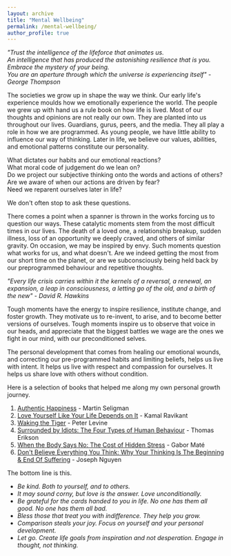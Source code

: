 ```yaml
---
layout: archive
title: "Mental Wellbeing"
permalink: /mental-wellbeing/
author_profile: true
---
```


_"Trust the intelligence of the lifeforce that animates us.  
An intelligence that has produced the astonishing resilience that is you.  
Embrace the mystery of your being.  
You are an aperture through which the universe is experiencing itself" - George Thompson_


The societies we grow up in shape the way we think. Our early life's experience moulds how we emotionally experience the world. The people we grew up with hand us a rule book on how life is lived. Most of our thoughts and opinions are not really our own. They are planted into us throughout our lives. Guardians, gurus, peers, and the media. They all play a role in how we are programmed. As young people, we have little ability to influence our way of thinking. Later in life, we believe our values, abilities, and emotional patterns constitute our personality. 

What dictates our habits and our emotional reactions?  
What moral code of judgement do we lean on?  
Do we project our subjective thinking onto the words and actions of others?  
Are we aware of when our actions are driven by fear?  
Need we reparent ourselves later in life?  

We don't often stop to ask these questions.

There comes a point when a spanner is thrown in the works forcing us to question our ways. These catalytic moments stem from the most difficult times in our lives. The death of a loved one, a relationship breakup, sudden illness, loss of an opportunity we deeply craved, and others of similar gravity. On occasion, we may be inspired by envy. Such moments question what works for us, and what doesn't. Are we indeed getting the most from our short time on the planet, or are we subconsciously being held back by our preprogrammed behaviour and repetitive thoughts. 

 _"Every life crisis carries within it the kernels of a reversal, a renewal, an expansion, a leap in consciousness, a letting go of the old, and a birth of the new" - David R. Hawkins_

Tough moments have the energy to inspire resilience, institute change, and foster growth. They motivate us to re-invent, to arise, and to become better versions of ourselves. Tough moments inspire us to observe that voice in our heads, and appreciate that the biggest battles we wage are the ones we fight in our mind, with our preconditioned selves. 

The personal development that comes from healing our emotional wounds, and correcting our pre-programmed habits and limiting beliefs, helps us live with intent. It helps us live with respect and compassion for ourselves. It helps us share love with others without condition.

Here is a selection of books that helped me along my own personal growth journey.  

1. [Authentic Happiness](https://www.waterstones.com/book/authentic-happiness/martin-seligman/9781857886771) - Martin Seligman
2. [Love Yourself Like Your Life Depends on It](https://www.amazon.com/Love-Yourself-Like-Your-Depends/dp/B07T9NYCFL/?_encoding=UTF8&pd_rd_w=qAALI&content-id=amzn1.sym.cf86ec3a-68a6-43e9-8115-04171136930a&pf_rd_p=cf86ec3a-68a6-43e9-8115-04171136930a&pf_rd_r=142-9607719-5216645&pd_rd_wg=DYB01&pd_rd_r=0c4161fd-d7a2-43df-bbec-b355a8007140&ref_=aufs_ap_sc_dsk) - Kamal Ravikant
3. [Waking the Tiger](https://www.waterstones.com/book/waking-the-tiger-healing-trauma/peter-a-levine/ann-frederick/9781556432330) - Peter Levine
4. [Surrounded by Idiots: The Four Types of Human Behaviour](https://www.surroundedbyidiots.com/en/books/surrounded-by-idiots/) - Thomas Erikson
5. [When the Body Says No: The Cost of Hidden Stress](https://drgabormate.com/book/when-the-body-says-no/) - Gabor Maté
6. [Don't Believe Everything You Think: Why Your Thinking Is The Beginning & End Of Suffering](https://www.amazon.co.uk/Dont-Believe-Everything-You-Think/dp/B09WPP7R6S) - Joseph Nguyen
   
The bottom line is this.  

- _Be kind. Both to yourself, and to others._  
- _It may sound corny, but love is the answer. Love unconditionally._  
- _Be grateful for the cards handed to you in life. No one has them all good. No one has them all bad._  
- _Bless those that treat you with indifference. They help you grow._  
- _Comparison steals your joy. Focus on yourself and your personal development._
- _Let go. Create life goals from inspiration and not desperation. Engage in thought, not thinking._
